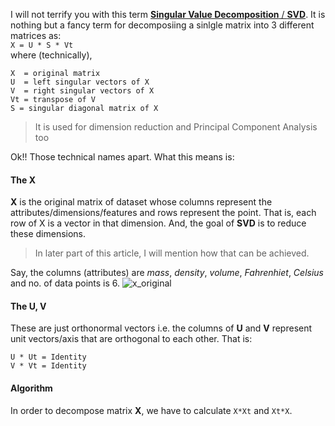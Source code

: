 I will not terrify you with this term [**Singular Value Decomposition** / **SVD**](https://en.wikipedia.org/wiki/Singular_value_decomposition).
It is nothing but a fancy term for decomposiing a sinlgle matrix into 3 different matrices as:  
`X = U * S * Vt`  
where (technically),    
```
X  = original matrix  
U  = left singular vectors of X  
V  = right singular vectors of X  
Vt = transpose of V  
S = singular diagonal matrix of X  
```

> It is used for dimension reduction and Principal Component Analysis too

Ok!! Those technical names apart. What this means is:

#### The X
**X** is the original matrix of dataset whose columns represent the attributes/dimensions/features and rows represent the point. That is,
each row of X is a vector in that dimension. And, the goal of **SVD** is to reduce these dimensions. 
> In later part of this article, I will mention how that can be achieved.

Say, the columns (attributes) are *mass*, *density*, *volume*, *Fahrenhiet*, *Celsius* and no. of data points is 6.
![x_original](https://drive.google.com/uc?export=view?&id=0B1R9wrwoLnVDU2VJclAwRmpfTjg)


#### The U, V
These are just orthonormal vectors i.e. the columns of **U** and **V** represent unit vectors/axis that are orthogonal to each other.
That is:  
```
U * Ut = Identity  
V * Vt = Identity
```

#### Algorithm
In order to decompose matrix **X**, we have to calculate `X*Xt` and `Xt*X`.
